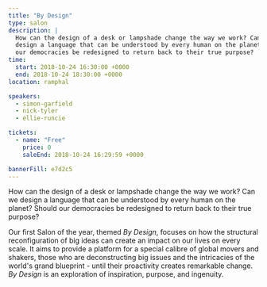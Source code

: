 ```yaml
---
title: "By Design"
type: salon
description: |
  How can the design of a desk or lampshade change the way we work? Can we
  design a language that can be understood by every human on the planet? Should
  our democracies be redesigned to return back to their true purpose?
time:
  start: 2018-10-24 16:30:00 +0000
  end: 2018-10-24 18:30:00 +0000
location: ramphal

speakers:
  - simon-garfield
  - nick-tyler
  - ellie-runcie

tickets:
  - name: "Free"
    price: 0
    saleEnd: 2018-10-24 16:29:59 +0000

bannerFill: e7d2c5
---
```


How can the design of a desk or lampshade change the way we work? Can we design
a language that can be understood by every human on the planet? Should our
democracies be redesigned to return back to their true purpose?

Our first Salon of the year, themed *By Design*, focuses on how the structural
reconfiguration of big ideas can create an impact on our lives on every scale.
It aims to provide a platform for a special calibre of global movers and
shakers, those who are deconstructing big issues and the intricacies of the
world's grand blueprint - until their proactivity creates remarkable change.
*By Design* is an exploration of inspiration, purpose, and ingenuity.
